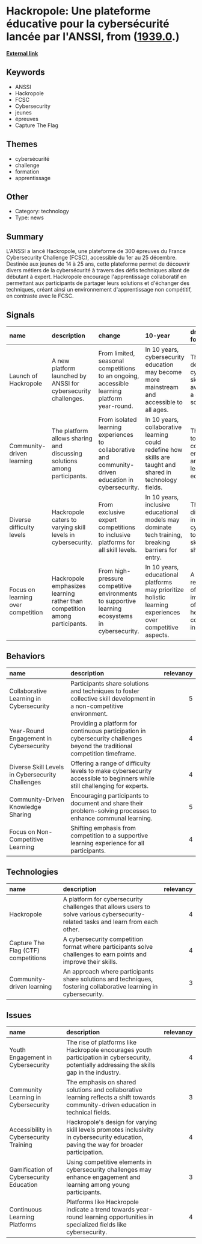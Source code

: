 # __Hackropole: Une plateforme éducative pour la cybersécurité lancée par l'ANSSI__, from ([1939.0](https://kghosh.substack.com/p/1939.0).)

__[External link](https://cyber.gouv.fr/actualites/lanssi-lance-hackropole)__



## Keywords

* ANSSI
* Hackropole
* FCSC
* Cybersecurity
* jeunes
* épreuves
* Capture The Flag

## Themes

* cybersécurité
* challenge
* formation
* apprentissage

## Other

* Category: technology
* Type: news

## Summary

L'ANSSI a lancé Hackropole, une plateforme de 300 épreuves du France Cybersecurity Challenge (FCSC), accessible du 1er au 25 décembre. Destinée aux jeunes de 14 à 25 ans, cette plateforme permet de découvrir divers métiers de la cybersécurité à travers des défis techniques allant de débutant à expert. Hackropole encourage l'apprentissage collaboratif en permettant aux participants de partager leurs solutions et d'échanger des techniques, créant ainsi un environnement d'apprentissage non compétitif, en contraste avec le FCSC.

## Signals

| name                               | description                                                                | change                                                                                               | 10-year                                                                                                   | driving-force                                                                           |   relevancy |
|:-----------------------------------|:---------------------------------------------------------------------------|:-----------------------------------------------------------------------------------------------------|:----------------------------------------------------------------------------------------------------------|:----------------------------------------------------------------------------------------|------------:|
| Launch of Hackropole               | A new platform launched by ANSSI for cybersecurity challenges.             | From limited, seasonal competitions to an ongoing, accessible learning platform year-round.          | In 10 years, cybersecurity education may become more mainstream and accessible to all ages.               | The growing demand for cybersecurity skills and awareness in a digital society.         |           4 |
| Community-driven learning          | The platform allows sharing and discussing solutions among participants.   | From isolated learning experiences to collaborative and community-driven education in cybersecurity. | In 10 years, collaborative learning could redefine how skills are taught and shared in technology fields. | The shift towards community engagement and peer learning in education.                  |           3 |
| Diverse difficulty levels          | Hackropole caters to varying skill levels in cybersecurity.                | From exclusive expert competitions to inclusive platforms for all skill levels.                      | In 10 years, inclusive educational models may dominate tech training, breaking barriers for entry.        | The need for diverse talent in cybersecurity to address skill shortages.                |           4 |
| Focus on learning over competition | Hackropole emphasizes learning rather than competition among participants. | From high-pressure competitive environments to supportive learning ecosystems in cybersecurity.      | In 10 years, educational platforms may prioritize holistic learning experiences over competitive aspects. | A broader recognition of the importance of mental health and collaboration in learning. |           5 |

## Behaviors

| name                                             | description                                                                                                                 |   relevancy |
|:-------------------------------------------------|:----------------------------------------------------------------------------------------------------------------------------|------------:|
| Collaborative Learning in Cybersecurity          | Participants share solutions and techniques to foster collective skill development in a non-competitive environment.        |           5 |
| Year-Round Engagement in Cybersecurity           | Providing a platform for continuous participation in cybersecurity challenges beyond the traditional competition timeframe. |           4 |
| Diverse Skill Levels in Cybersecurity Challenges | Offering a range of difficulty levels to make cybersecurity accessible to beginners while still challenging for experts.    |           4 |
| Community-Driven Knowledge Sharing               | Encouraging participants to document and share their problem-solving processes to enhance communal learning.                |           5 |
| Focus on Non-Competitive Learning                | Shifting emphasis from competition to a supportive learning experience for all participants.                                |           4 |

## Technologies

| name                                | description                                                                                                                       |   relevancy |
|:------------------------------------|:----------------------------------------------------------------------------------------------------------------------------------|------------:|
| Hackropole                          | A platform for cybersecurity challenges that allows users to solve various cybersecurity-related tasks and learn from each other. |           4 |
| Capture The Flag (CTF) competitions | A cybersecurity competition format where participants solve challenges to earn points and improve their skills.                   |           4 |
| Community-driven learning           | An approach where participants share solutions and techniques, fostering collaborative learning in cybersecurity.                 |           3 |

## Issues

| name                                    | description                                                                                                                                   |   relevancy |
|:----------------------------------------|:----------------------------------------------------------------------------------------------------------------------------------------------|------------:|
| Youth Engagement in Cybersecurity       | The rise of platforms like Hackropole encourages youth participation in cybersecurity, potentially addressing the skills gap in the industry. |           4 |
| Community Learning in Cybersecurity     | The emphasis on shared solutions and collaborative learning reflects a shift towards community-driven education in technical fields.          |           3 |
| Accessibility in Cybersecurity Training | Hackropole's design for varying skill levels promotes inclusivity in cybersecurity education, paving the way for broader participation.       |           4 |
| Gamification of Cybersecurity Education | Using competitive elements in cybersecurity challenges may enhance engagement and learning among young participants.                          |           3 |
| Continuous Learning Platforms           | Platforms like Hackropole indicate a trend towards year-round learning opportunities in specialized fields like cybersecurity.                |           4 |